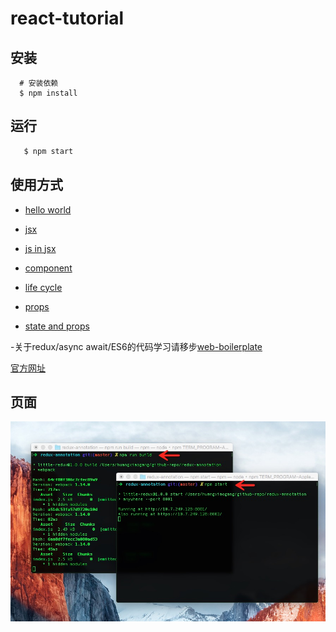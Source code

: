 # react-tutorial

## 安装

```
  # 安装依赖
  $ npm install

```

## 运行

```bash
   $ npm start
```

## 使用方式

- [hello world](./src/react/hello-world.js)

- [jsx](./src/react/jsx.js)

- [js in jsx](./src/react/js-in-jsx.js)

- [component](./src/react/component.js)

- [life cycle](./src/react/life-cycle.js)

- [props](./src/react/props.js)

- [state and props](./src/react/state-props.js)


-关于redux/async await/ES6的代码学习请移步[web-boilerplate](https://github.com/slashhuang/web-bolilerplate-for-beginners)

[官方网址](https://facebook.github.io/react/)

## 页面

![示例页面](./demo.png)

